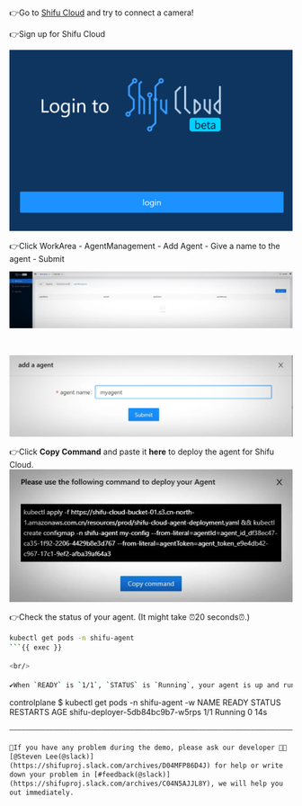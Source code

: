 
👉Go to [Shifu Cloud](https://shifu.cloud) and try to connect a camera!


👉Sign up for Shifu Cloud

![Shifu Cloud Login](https://raw.githubusercontent.com/Edgenesis/killercoda-shifu-demo/main/images/login-en.png)


👉Click WorkArea - AgentManagement - Add Agent - Give a name to the agent - Submit

![Add Agent](https://raw.githubusercontent.com/Edgenesis/killercoda-shifu-demo/main/images/agent-en.jpg)

<br/>

![Name the Agent](https://raw.githubusercontent.com/Edgenesis/killercoda-shifu-demo/main/images/agentname-en.jpg)


👉Click **Copy Command** and paste it **here** to deploy the agent for Shifu Cloud.
![Deploy Agent](https://raw.githubusercontent.com/Edgenesis/killercoda-shifu-demo/main/images/deployagent-en.jpg)


👉Check the status of your agent. (It might take ⏰20 seconds⏰.)
```bash
kubectl get pods -n shifu-agent
```{{ exec }}

<br/>

✔️When `READY` is `1/1`, `STATUS` is `Running`, your agent is up and running.
```
controlplane $ kubectl get pods -n shifu-agent -w
NAME                              READY   STATUS    RESTARTS   AGE
shifu-deployer-5db84bc9b7-w5rps   1/1     Running   0          14s
```
————————————————————————————————————————————————————————————————————————————————

🔔If you have any problem during the demo, please ask our developer 👷🏽[@Steven Lee(@slack)](https://shifuproj.slack.com/archives/D04MFP86D4J) for help or write down your problem in [#feedback(@slack)](https://shifuproj.slack.com/archives/C04N5AJJL8Y), we will help you out immediately.
